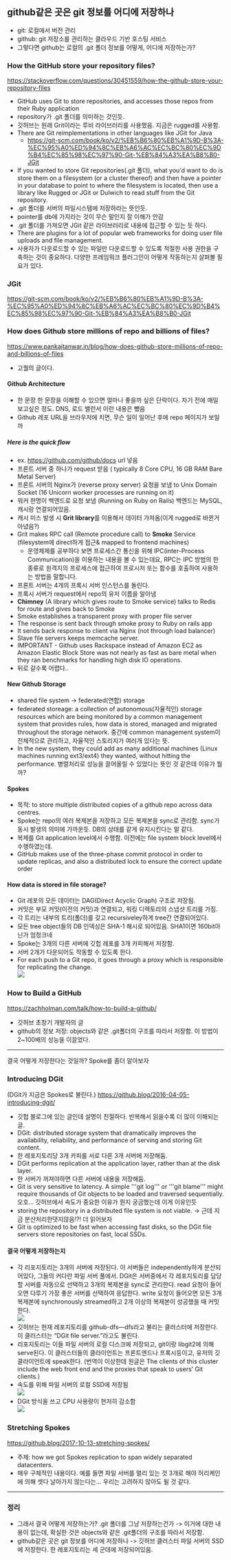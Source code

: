 ## github같은 곳은 git 정보를 어디에 저장하나
- git: 로컬에서 버전 관리
- github:  git 저장소를 관리하는 클라우드 기반 호스팅 서비스
- 그렇다면 github는 로컬의 .git 폴더 정보를 어떻게, 어디에 저장하는가?

### How the GitHub store your repository files?
https://stackoverflow.com/questions/30451559/how-the-github-store-your-repository-files

- GitHub uses Git to store repositories, and accesses those repos from their Ruby application
- repository가 .git 폴더를 의미하는 것인듯. 
- 깃허브는 원래 Grit이라는 루비 라이브러리를 사용했음. 지금은 rugged를 사용함.
- There are Git reimplementations in other languages like JGit for Java 
    - https://git-scm.com/book/ko/v2/%EB%B6%80%EB%A1%9D-B%3A-%EC%95%A0%ED%94%8C%EB%A6%AC%EC%BC%80%EC%9D%B4%EC%85%98%EC%97%90-Git-%EB%84%A3%EA%B8%B0-JGit
- If you wanted to store Git repositories(.git 폴더), what you'd want to do is store them on a filesystem (or a cluster thereof) and then have a pointer in your database to point to where the filesystem is located, then use a library like Rugged or JGit or Dulwich to read stuff from the Git repository.
- .git 폴더를 서버의 파일시스템에 저장하라는 뜻인듯. 
- pointer를 db에 가지라는 것이 무슨 말인지 잘 이해가 안감
- .git 폴더를 가져오면 JGit 같은 라이브러리로 내용에 접근할 수 있는 듯 하다. 
- There are plugins for a lot of popular web frameworks for doing user file uploads and file management. 
- 사용자가 다운로드할 수 있는 파일만 다운로드할 수 있도록 적절한 사용 권한을 구축하는 것이 중요하다. 다양한 프레임워크 플러그인이 어떻게 작동하는지 살펴볼 필요가 있다.

### JGit
https://git-scm.com/book/ko/v2/%EB%B6%80%EB%A1%9D-B%3A-%EC%95%A0%ED%94%8C%EB%A6%AC%EC%BC%80%EC%9D%B4%EC%85%98%EC%97%90-Git-%EB%84%A3%EA%B8%B0-JGit


### How does Github store millions of repo and billions of files?
https://www.pankajtanwar.in/blog/how-does-github-store-millions-of-repo-and-billions-of-files
- 고퀄의 글이다.

#### Github Architecture
- 한 문장 한 문장을 이해할 수 있으면 얼마나 좋을까 싶은 단락이다. 자기 전에 매일 보고싶은 정도. DNS, 로드 밸런서 이런 내용은 뺐음
- Github 레포 URL을 브라우저에 치면, 무슨 일이 일어난 후에 repo 페이지가 보일까 

##### Here is the quick flow 
- ex. https://github.com/github/docs url 넣음
- 프론트 서버 중 하나가 request 받음 ( typically 8 Core CPU, 16 GB RAM Bare Metal Server)
- 프론트 서버의 Nginx가 (reverse proxy server) 요청을 보냄 to Unix Domain Socket (16 Unicorn worker processes are running on it) 
- 워커 한명이 백엔드로 요청 보냄 (Running on Ruby on Rails) 백엔드는 MySQL, 캐시랑 연결되어있음. 
- 캐시 미스 발생 시 **Grit library**를 이용해서 데이터 가져옴(이게 rugged로 바뀐거 아녔음?)
- Grit makes RPC call (Remote procedure call) to **Smoke** Service (filesystem에 direct하게 접근& mapped to frontend machines)
    - 운영체제를 공부하다 보면 프로세스간 통신을 위해 IPC(inter-Process Communication)을 이용하는 내용을 볼 수 있는데요, RPC는 IPC 방법의 한 종류로 원격지의 프로세스에 접근하여 프로시저 또는 함수를 호출하여 사용하는 방법을 말합니다.
- 프론트 서버는 4개의 프록시 서버 인스턴스를 돌린다. 
- 프록시 서버가 request에서 repo의 유저 이름을 알아냄 
- **Chimney** (A library which gives route to Smoke service) talks to Redis for route and gives back to Smoke
- Smoke establishes a transparent proxy with proper file server
- The response is sent back through smoke proxy to Ruby on rails app
- It sends back response to client via Nginx (not through load balancer)
- Slave file servers keeps memcache server.
- IMPORTANT - Github uses Rackspace instead of Amazon EC2 as Amazon Elastic Block Store was not nearly as fast as bare metal when they ran benchmarks for handling high disk IO operations.
- 뒤로 갈수록 어렵다.. 


#### New Github Storage
- shared file system -> federated(연합) storage 
- federated storeage: a collection of autonomous(자율적인) storage resources which are being monitored by a common management system that provides rules, how data is stored, managed and migrated throughout the storage network. 중간에 common management system이 전체적으로 관리하고, 자율적인 스토리지가 여러개 있다는 뜻. 
- In the new system, they could add as many additional machines (Linux machines running ext3/ext4) they wanted, without hitting the performance. 병렬처리로 성능을 끌어올릴 수 있었다는 뜻인 것 같은데 이유가 뭘까? 

#### Spokes
- 목적: to store multiple distributed copies of a github repo across data centres.
- Spoke는 repo의 여러 복제본을 저장하고 모든 복제본을 sync로 관리함. sync가 동시 발생의 의미에 가까운듯. DB의 상태를 같게 유지시킨다는 말 같다. 
- 복제를 Git application level에서 수행함. 이전에는 file system block level에서 수행하였는데. 
- GitHub makes use of the three-phase commit protocol in order to update replicas, and also a distributed lock to ensure the correct update order

#### How data is stored in file storage?
- Git 레포의 모든 데이터는 DAG(Direct Acyclic Graph) 구조로 저장됨. 
- 커밋은 부모 커밋(이전의 커밋)과 연결되고, 워킹 디렉토리의 스냅샷 트리를 가짐. 
- 각 트리는 내부의 트리(폴더)를 갖고 recursiveley하게 tree간 연결되어있다. 
- 모든 tree object들의 DB 인덱싱은 SHA-1 해시로 되어있음. SHA1이면 160bit아닌가 엄청크네
- Spoke는 3개의 다른 서버에 깃헙 레포를 3개 카피해서 저장함. 
- 서버 2개가 다운되어도 작동할 수 있도록 한다. 
- For each push to a Git repo, it goes through a proxy which is responsible for replicating the change.  
![](https://i.imgur.com/pTFrPMf.png)

### How to Build a GitHub
https://zachholman.com/talk/how-to-build-a-github/
- 깃허브 초창기 개발자의 글
- github의 정보 저장: objects와 같은 .git폴더의 구조를 따라서 저장함. 이 방법이 2~100배의 성능을 이끌었다. 
---
결국 어떻게 저장한다는 것일까?
Spoke를 좀더 알아보자

### Introducing DGit
(DGit가 지금은 Spokes로 불린다.)
https://github.blog/2016-04-05-introducing-dgit/
- 깃헙 블로그에 있는 글인데 설명이 친절하다. 반복해서 읽을수록 더 많이 이해되는 글. 
- DGit: distributed storage system that dramatically improves the availability, reliability, and performance of serving and storing Git content.
- 한 레포지토리당 3개 카피를 서로 다른 3개 서버에 저장해둠. 
- DGit performs replication at the application layer, rather than at the disk layer. 
- 한 서버가 꺼져야하면 다른 서버에 내용을 저장해둠. 
- Git is very sensitive to latency. A simple '''git log''' or '''git blame''' might require thousands of Git objects to be loaded and traversed sequentially. 오호... 깃허브에서 속도가 중요한 이유가 뭔지 궁금했는데 이게 이유인듯
- storing the repository in a distributed file system is not viable. -> 근데 지금 분산처리한댓지않음!?! 더 읽어보자 
- Git is optimized to be fast when accessing fast disks, so the DGit file servers store repositories on fast, local SSDs. 


#### 결국 어떻게 저장하는지
- 각 리포지토리는 3개의 서버에 저장된다. 이 서버들은 independently하게 분산되어있다, 그들의 커다란 파일 서버 풀에서. DGit은 서버중에서 각 레포지토리를 담당할 서버를 자동으로 선택하고 3개의 복제본을 sync로 관리한다. read 요청이 들어오면 다루기 가장 좋은 서버를 선택하여 응답한다. write 요청이 들어오면 모든 3개 복제본에 synchronously streamed하고 2개 이상의 복제본이 성공했을 때 커밋한다.  
![](https://i.imgur.com/AoQaatO.png)
- 깃허브는 현재 레포지토리를 github-dfs—dfs라고 불리는 클러스터에 저장한다. 이 클러스터는 “DGit file server.”라고도 불린다. 
- 리포지토리는 이들 파일 서버의 로컬 디스크에 저장되고, git이랑 libgit2에 의해 serve된다. 이 클러스터들의 클라이언트는 프론트엔드나 프록시등이고, 유저의 깃 클라이언트에 speak한다. (번역이 이상한데 원글은 The clients of this cluster include the web front end and the proxies that speak to users’ Git clients.)
- 속도를 위해 파일 서버의 로컬 SSD에 저장됨  
![](https://i.imgur.com/tbzEK02.png)
- DGit 방식을 쓰고 CPU 사용량이 현저히 감소함  
![](https://i.imgur.com/RcKT4c4.png)


### Stretching Spokes
https://github.blog/2017-10-13-stretching-spokes/
- 주제: how we got Spokes replication to span widely separated datacenters. 
- 매우 구체적인 내용이다. 예를 들면 파일 서버를 멀리 있는 것 3개로 해야 허리케인에 의해 셋다 날아가지 않는다는... 우리는 고려하지 않아도 될 것 같다.


---
### 정리
- 그래서 결국 어떻게 저장하는가? .git 폴더를 그냥 저장하는건가 -> 이거에 대한 내용이 없는데, 확실한 것은 objects와 같은 .git폴더의 구조를 따라서 저장함.
- github같은 곳은 git 정보를 어디에 저장하나 -> 깃허브 클러스터 파일 서버의 SSD에 저장한다. 한 레포지토리는 세 군데에 저장되어있음. 

